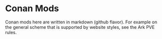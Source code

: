 # **Conan Mods**

Conan mods here are written in markdown (github flavor). For example on the general scheme that is supported by website styles, see the Ark PVE rules.
